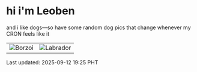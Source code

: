 # hi i'm Leoben

and i like dogs—so have some random dog pics that change whenever my CRON feels like it

|  |  |
|--------|----------|
| ![Borzoi](https://random-dog-vercel.vercel.app/api/random-borzoi?v=1757676332) | ![Labrador](https://random-dog-vercel.vercel.app/api/random-labrador?v=1757676332) |

Last updated: 2025-09-12 19:25 PHT
